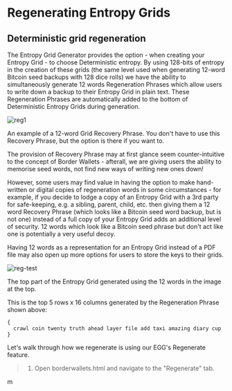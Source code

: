 # Regenerating Entropy Grids

## Deterministic grid regeneration

The Entropy Grid Generator provides the option - when creating your Entropy Grid - to choose Deterministic entropy. By using 128-bits of entropy in the creation of these grids (the same level used when generating 12-word Bitcoin seed backups with 128 dice rolls) we have the ability to simultaneously generate 12 words Regeneration Phrases which allow users to write down a backup to their Entropy Grid in plain text. These Regeneration Phrases are automatically added to the bottom of Deterministic Entropy Grids during generation.

![reg1](/regeneration1.png)
<caption>An example of a 12-word Grid Recovery Phrase. You don't have to use this Recovery Phrase, but the option is there if you want to.</caption>

The provision of Recovery Phrase may at first glance seem counter-intuitive to the concept of Border Wallets - afterall, we are giving users the ability to memorise seed words, not find new ways of writing new ones down!
  
However, some users may find value in having the option to make hand-written or digital copies of regeneration words in some circumstances - for example, if you decide to lodge a copy of an Entropy Grid with a 3rd party for safe-keeping, e.g. a sibling, parent, child, etc. then giving them a 12 word Recovery Phrase (which looks like a Bitcoin seed word backup, but is not one) instead of a full copy of your Entropy Grid adds an additional level of security. 12 words which look like a Bitcoin seed phrase but don't act like one is potentially a very useful decoy.
  
Having 12 words as a representation for an Entropy Grid instead of a PDF file may also open up more options for users to store the keys to their grids.

![reg-test](/regen-test.png)
<caption>The top part of the Entropy Grid generated using the 12 words in the image at the top.</caption>

This is the top 5 rows x 16 columns generated by the Regeneration Phrase shown above:

```
{
  crawl coin twenty truth ahead layer file add taxi amazing diary cup
}
```
  
Let's walk through how we regenerate is using our EGG's Regenerate feature.
  
> 1. Open borderwallets.html and navigate to the "Regenerate" tab.

  
  m
